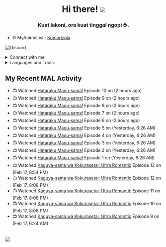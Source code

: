 <h1 align="center">Hi there! <img src="https://media.giphy.com/media/hvRJCLFzcasrR4ia7z/giphy.gif" width="25px"> </h1>
<h3 align="center">Kuat lakoni, ora kuat tinggal ngopi ☕.</h3>

- 🌐 MyAnimeList : [Kumorizola](https://myanimelist.net/animelist/Kumorizola)

![Discord](https://discord.c99.nl/widget/theme-3/761213268009943051.png)
<details>
      <summary>Connect with me</summary>
    <p align="left">
        <a href="https://www.facebook.com/kumori.hartley.1" target="blank"><img align="center"
                src="https://raw.githubusercontent.com/rahuldkjain/github-profile-readme-generator/master/src/images/icons/Social/facebook.svg"
                alt="kumori hartley" height="30" width="40" /></a>
        <a href="https://www.instagram.com/kumorizola/" target="blank"><img align="center"
                src="https://raw.githubusercontent.com/rahuldkjain/github-profile-readme-generator/master/src/images/icons/Social/instagram.svg"
                alt="kumorizola" height="30" width="40" /></a>
        <a href="https://discord.com" target="blank"><img align="center"
                src="https://raw.githubusercontent.com/rahuldkjain/github-profile-readme-generator/master/src/images/icons/Social/discord.svg"
                alt="Kumori#5882" height="30" width="40" /></a>
    </p>
</details>

<details>
    <summary align="left">Languages and Tools:</summary>
<p align="left">
      <a href="https://www.w3schools.com/css/" target="_blank">
        <img src="https://raw.githubusercontent.com/devicons/devicon/master/icons/css3/css3-original-wordmark.svg"
            alt="css3" width="40" height="40" /> </a> <a href="https://www.w3.org/html/" target="_blank"> <img
            src="https://raw.githubusercontent.com/devicons/devicon/master/icons/html5/html5-original-wordmark.svg"
            alt="html5" width="40" height="40" /> </a> <a href="https://www.java.com" target="_blank"> <img
            src="https://raw.githubusercontent.com/devicons/devicon/master/icons/java/java-original.svg" alt="java"
            width="40" height="40" /> </a> <a href="https://developer.mozilla.org/en-US/docs/Web/JavaScript"
            target="_blank"> <img
            src="https://raw.githubusercontent.com/devicons/devicon/master/icons/javascript/javascript-original.svg"
            alt="javascript" width="40" height="40" /> </a> <a href="https://nodejs.org" target="_blank"> <img
            src="https://raw.githubusercontent.com/devicons/devicon/master/icons/nodejs/nodejs-original-wordmark.svg"
            alt="nodejs" width="40" height="40" /> </a> <a href="https://www.python.org" target="_blank"> <img
            src="https://raw.githubusercontent.com/devicons/devicon/master/icons/python/python-original.svg"
            alt="python" width="40" height="40" /> </a> <a href="https://www.typescriptlang.org/" target="_blank"> <img
            src="https://raw.githubusercontent.com/devicons/devicon/master/icons/typescript/typescript-original.svg" 
            alt="typescript" width="40" height="40" /> </a> <a href="https://www.photoshop.com/en" target="_blank"> <img
            src="https://upload.wikimedia.org/wikipedia/commons/a/af/Adobe_Photoshop_CC_icon.svg" alt="photoshop" width="40" height="40"/> </a>
            <a href="https://www.adobe.com/products/premiere.html" target="_blank"> <img
            src="https://upload.wikimedia.org/wikipedia/commons/4/40/Adobe_Premiere_Pro_CC_icon.svg" alt="Premiere pro" width="40" height="40"/> </a>
            <a href="https://www.adobe.com/in/products/illustrator.html" target="_blank"> <img 
            src="https://upload.wikimedia.org/wikipedia/commons/f/fb/Adobe_Illustrator_CC_icon.svg" alt="illustrator" width="40" height="40"/> </a>
      
 </details>
 
 <h2> My Recent MAL Activity</h2>
<!-- MAL_ACTIVITY:start -->

- 📺 Watched [Hataraku Maou-sama!](https://MyAnimeList.net/anime.php?id=15809) Episode 10 on (2 hours ago)
- 📺 Watched [Hataraku Maou-sama!](https://MyAnimeList.net/anime.php?id=15809) Episode 9 on (2 hours ago)
- 📺 Watched [Hataraku Maou-sama!](https://MyAnimeList.net/anime.php?id=15809) Episode 8 on (2 hours ago)
- 📺 Watched [Hataraku Maou-sama!](https://MyAnimeList.net/anime.php?id=15809) Episode 7 on (2 hours ago)
- 📺 Watched [Hataraku Maou-sama!](https://MyAnimeList.net/anime.php?id=15809) Episode 6 on (2 hours ago)
- 📺 Watched [Hataraku Maou-sama!](https://MyAnimeList.net/anime.php?id=15809) Episode 5 on (Yesterday, 6:26 AM)
- 📺 Watched [Hataraku Maou-sama!](https://MyAnimeList.net/anime.php?id=15809) Episode 4 on (Yesterday, 6:26 AM)
- 📺 Watched [Hataraku Maou-sama!](https://MyAnimeList.net/anime.php?id=15809) Episode 3 on (Yesterday, 6:26 AM)
- 📺 Watched [Hataraku Maou-sama!](https://MyAnimeList.net/anime.php?id=15809) Episode 2 on (Yesterday, 6:26 AM)
- 📺 Watched [Hataraku Maou-sama!](https://MyAnimeList.net/anime.php?id=15809) Episode 1 on (Yesterday, 6:26 AM)
- 📺 Watched [Kaguya-sama wa Kokurasetai: Ultra Romantic](https://MyAnimeList.net/anime.php?id=43608) Episode 13 on (Feb 17, 8:54 PM)
- 📺 Watched [Kaguya-sama wa Kokurasetai: Ultra Romantic](https://MyAnimeList.net/anime.php?id=43608) Episode 12 on (Feb 17, 8:08 PM)
- 📺 Watched [Kaguya-sama wa Kokurasetai: Ultra Romantic](https://MyAnimeList.net/anime.php?id=43608) Episode 11 on (Feb 17, 8:08 PM)
- 📺 Watched [Kaguya-sama wa Kokurasetai: Ultra Romantic](https://MyAnimeList.net/anime.php?id=43608) Episode 10 on (Feb 17, 8:08 PM)
- 📺 Watched [Kaguya-sama wa Kokurasetai: Ultra Romantic](https://MyAnimeList.net/anime.php?id=43608) Episode 9 on (Feb 17, 6:24 AM)

<!-- MAL_ACTIVITY:end -->

  
<h2 align="left"> <img src="https://media.discordapp.net/attachments/918405470073520168/919220018355523584/ezgif.com-gif-maker_1.gif">
